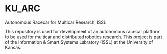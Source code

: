 # KU_ARC
Autonomous Racecar for Multicar Research, ISSL

This repository is used for development of an autonomous racecar platform to be used for multicar and distributed robotics research. This project is part of the Information & Smart Systems Labratory (ISSL) at the University of Kansas.
